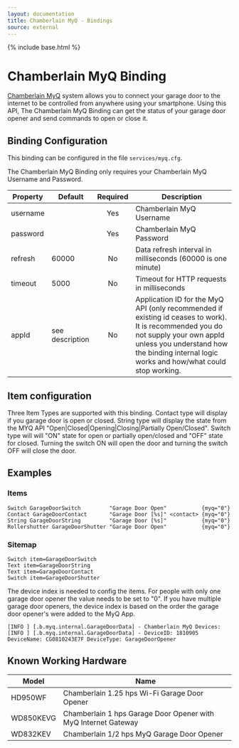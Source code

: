 ```yaml
---
layout: documentation
title: Chamberlain MyQ - Bindings
source: external
---
```

<!-- Attention authors: Do not edit directly. Please add your changes to the appropriate source repository -->

{% include base.html %}

# Chamberlain MyQ Binding

[Chamberlain MyQ](http://www.chamberlain.com/smartphone-control-products/myq-smartphone-control) system allows you to connect your garage door to the internet to be controlled from anywhere using your smartphone. Using this API, The Chamberlain MyQ Binding can get the status of your garage door opener and send commands to open or close it.

## Binding Configuration

This binding can be configured in the file `services/myq.cfg`.

The Chamberlain MyQ Binding only requires your Chamberlain MyQ Username and Password.

| Property | Default | Required | Description |
|----------|---------|:--------:|-------------|
| username |         |   Yes    | Chamberlain MyQ Username |
| password |         |   Yes    | Chamberlain MyQ Password |
| refresh  | 60000   |   No     | Data refresh interval in milliseconds (60000 is one minute) |
| timeout  | 5000    |   No     | Timeout for HTTP requests in milliseconds |
| appId    | see description | No | Application ID for the MyQ API (only recommended if existing id ceases to work). It is recommended you do not supply your own appId unless you understand how the binding internal logic works and how/what could stop working. | 

## Item configuration

Three Item Types are supported with this binding. Contact type will display if you garage door is open or closed. String type will display the state from the MYQ API "Open|Closed|Opening|Closing|Partially Open/Closed". Switch type will will  "ON" state for open or partially open/closed  and "OFF" state for closed. Turning the switch ON will open the door and turning the switch OFF will close the door.

## Examples

### Items

```
Switch GarageDoorSwitch         "Garage Door Open"           {myq="0"}
Contact GarageDoorContact       "Garage Door [%s]" <contact> {myq="0"}
String GarageDoorString         "Garage Door [%s]"           {myq="0"}
Rollershutter GarageDoorShutter "Garage Door Open"           {myq="0"}
```

### Sitemap

```
Switch item=GarageDoorSwitch
Text item=GarageDoorString
Text item=GarageDoorContact
Switch item=GarageDoorShutter
```

The device index is needed to config the items. For people with only one garage door opener the value needs to be set to "0". If you have multiple garage door openers, the device index is based on the order the garage door opener's were added to the MyQ App. 

```
[INFO ] [.b.myq.internal.GarageDoorData] - Chamberlain MyQ Devices:
[INFO ] [.b.myq.internal.GarageDoorData] - DeviceID: 1810905 DeviceName: CG0810243E7F DeviceType: GarageDoorOpener 
```

## Known Working Hardware

| Model     | Name |
|-----------|------|
| HD950WF   | Chamberlain 1.25 hps Wi-Fi Garage Door Opener |
| WD850KEVG | Chamberlain 1 hps Garage Door Opener with MyQ Internet Gateway |
| WD832KEV  | Chamberlain 1/2 hps MyQ Garage Door Opener |
